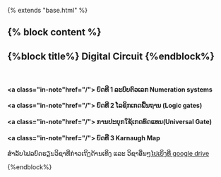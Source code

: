 
{% extends "base.html" %}

{% block content %}
<md-block>
---
{%block title%} Digital Circuit {%endblock%}
---
<br>
<script src="https://cdn.mathjax.org/mathjax/latest/MathJax.js?config=TeX-AMS-MML_HTMLorMML" type="text/javascript"></script>

#### <a class="in-note"href="/"> ບົດທີ 1 ລະບົບຕົວເລກ Numeration systems</a>
#### <a class="in-note"href="/">  ບົດທີ 2 ໂລຊິກເກດພື້ນຖານ (Logic gates)</a>
#### <a class="in-note"href="/"> ການປະຍຸກໃຊ້ເກດທົດແທນ(Universal Gate)</a>
#### <a class="in-note"href="/"> ບົດທີ 3 Karnaugh Map</a>

</hr>

ສຳລັບໄຟລບົດຮຽນວິຊາທີ່ກ່າວເຖິງດ້ານເທິ່ງ ແລະ ວິຊາອື່ນໆ[ໄປເບິ່ງທີ່ google drive](https://drive.google.com/drive/folders/1HhUG1vZSAcrueOXEO5f0ePzKXU_QG4AX?usp=sharing)

</md-block>
{%endblock%}
